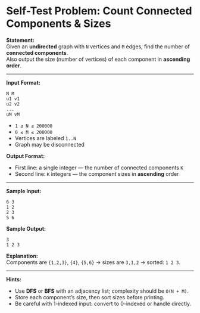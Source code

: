 # Self-Test Problem: Count Connected Components & Sizes

**Statement:**  
Given an **undirected** graph with `N` vertices and `M` edges, find the number of **connected components**.  
Also output the size (number of vertices) of each component in **ascending order**.

---

**Input Format:**  
```
N M
u1 v1
u2 v2
...
uM vM
```
- `1 ≤ N ≤ 200000`
- `0 ≤ M ≤ 200000`
- Vertices are labeled `1..N`
- Graph may be disconnected

**Output Format:**  
- First line: a single integer — the number of connected components `K`  
- Second line: `K` integers — the component sizes in **ascending** order

---

**Sample Input:**
```
6 3
1 2
2 3
5 6
```

**Sample Output:**
```
3
1 2 3
```

**Explanation:**  
Components are `{1,2,3}`, `{4}`, `{5,6}` → sizes are `3,1,2` → sorted: `1 2 3`.

---

**Hints:**
- Use **DFS** or **BFS** with an adjacency list; complexity should be `O(N + M)`.
- Store each component’s size, then sort sizes before printing.
- Be careful with 1-indexed input: convert to 0-indexed or handle directly.
